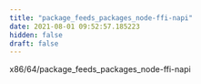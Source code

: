 ```yaml
---
title: "package_feeds_packages_node-ffi-napi"
date: 2021-08-01 09:52:57.185223
hidden: false
draft: false
---
```


x86/64/package_feeds_packages_node-ffi-napi

